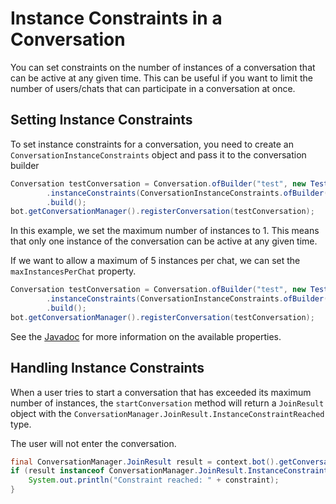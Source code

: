# Instance Constraints in a Conversation
You can set constraints on the number of instances of a conversation that can be active at any given time. This can be useful if you want to limit the number of users/chats that can participate in a conversation at once.

## Setting Instance Constraints
To set instance constraints for a conversation, you need to create an `ConversationInstanceConstraints` object and pass it to the conversation builder

```java
Conversation testConversation = Conversation.ofBuilder("test", new TestConversation())
        .instanceConstraints(ConversationInstanceConstraints.ofBuilder().maxInstances(1).build())
        .build();
bot.getConversationManager().registerConversation(testConversation);
```

In this example, we set the maximum number of instances to 1. This means that only one instance of the conversation can be active at any given time.

If we want to allow a maximum of 5 instances per chat, we can set the `maxInstancesPerChat` property.

```java
Conversation testConversation = Conversation.ofBuilder("test", new TestConversation())
        .instanceConstraints(ConversationInstanceConstraints.ofBuilder().maxInstancesPerChat(1).build())
        .build();
bot.getConversationManager().registerConversation(testConversation);
```

See the [Javadoc](https://javadoc.teleight.org/org/teleight/teleightbots/conversation/ConversationInstanceConstraints.java) for more information on the available properties.

## Handling Instance Constraints
When a user tries to start a conversation that has exceeded its maximum number of instances, the `startConversation` method will return a `JoinResult` object with the `ConversationManager.JoinResult.InstanceConstraintReached` type.

The user will not enter the conversation.

```java
final ConversationManager.JoinResult result = context.bot().getConversationManager().joinConversation(...);
if (result instanceof ConversationManager.JoinResult.InstanceConstraintReached(String constraint)) {
    System.out.println("Constraint reached: " + constraint);
}
```
